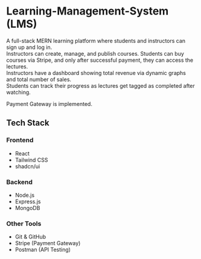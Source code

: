 # Learning-Management-System (LMS)

A full-stack MERN learning platform where students and instructors can sign up and log in.  
Instructors can create, manage, and publish courses. Students can buy courses via Stripe, and only after successful payment, they can access the lectures.  
Instructors have a dashboard showing total revenue via dynamic graphs and total number of sales.  
Students can track their progress as lectures get tagged as completed after watching.

Payment Gateway is implemented.

## Tech Stack

### Frontend
- React  
- Tailwind CSS  
- shadcn/ui  

### Backend
- Node.js  
- Express.js  
- MongoDB  

### Other Tools
- Git & GitHub  
- Stripe (Payment Gateway)  
- Postman (API Testing)

